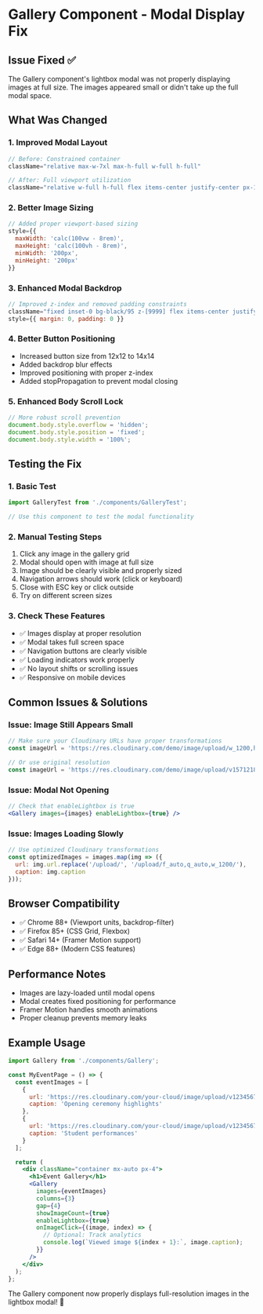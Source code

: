 # Gallery Component - Modal Display Fix

## Issue Fixed ✅

The Gallery component's lightbox modal was not properly displaying images at full size. The images appeared small or didn't take up the full modal space.

## What Was Changed

### 1. **Improved Modal Layout**
```jsx
// Before: Constrained container
className="relative max-w-7xl max-h-full w-full h-full"

// After: Full viewport utilization  
className="relative w-full h-full flex items-center justify-center px-16 py-16"
```

### 2. **Better Image Sizing**
```jsx
// Added proper viewport-based sizing
style={{ 
  maxWidth: 'calc(100vw - 8rem)', 
  maxHeight: 'calc(100vh - 8rem)',
  minWidth: '200px',
  minHeight: '200px'
}}
```

### 3. **Enhanced Modal Backdrop**
```jsx
// Improved z-index and removed padding constraints
className="fixed inset-0 bg-black/95 z-[9999] flex items-center justify-center"
style={{ margin: 0, padding: 0 }}
```

### 4. **Better Button Positioning**
- Increased button size from 12x12 to 14x14
- Added backdrop blur effects
- Improved positioning with proper z-index
- Added stopPropagation to prevent modal closing

### 5. **Enhanced Body Scroll Lock**
```jsx
// More robust scroll prevention
document.body.style.overflow = 'hidden';
document.body.style.position = 'fixed';
document.body.style.width = '100%';
```

## Testing the Fix

### 1. **Basic Test**
```jsx
import GalleryTest from './components/GalleryTest';

// Use this component to test the modal functionality
```

### 2. **Manual Testing Steps**
1. Click any image in the gallery grid
2. Modal should open with image at full size
3. Image should be clearly visible and properly sized
4. Navigation arrows should work (click or keyboard)
5. Close with ESC key or click outside
6. Try on different screen sizes

### 3. **Check These Features**
- ✅ Images display at proper resolution
- ✅ Modal takes full screen space  
- ✅ Navigation buttons are clearly visible
- ✅ Loading indicators work properly
- ✅ No layout shifts or scrolling issues
- ✅ Responsive on mobile devices

## Common Issues & Solutions

### **Issue: Image Still Appears Small**
```jsx
// Make sure your Cloudinary URLs have proper transformations
const imageUrl = 'https://res.cloudinary.com/demo/image/upload/w_1200,h_800,c_fill/sample.jpg';

// Or use original resolution
const imageUrl = 'https://res.cloudinary.com/demo/image/upload/v1571218364/samples/sample.jpg';
```

### **Issue: Modal Not Opening**
```jsx
// Check that enableLightbox is true
<Gallery images={images} enableLightbox={true} />
```

### **Issue: Images Loading Slowly**
```jsx
// Use optimized Cloudinary transformations
const optimizedImages = images.map(img => ({
  url: img.url.replace('/upload/', '/upload/f_auto,q_auto,w_1200/'),
  caption: img.caption
}));
```

## Browser Compatibility

- ✅ Chrome 88+ (Viewport units, backdrop-filter)
- ✅ Firefox 85+ (CSS Grid, Flexbox)  
- ✅ Safari 14+ (Framer Motion support)
- ✅ Edge 88+ (Modern CSS features)

## Performance Notes

- Images are lazy-loaded until modal opens
- Modal creates fixed positioning for performance
- Framer Motion handles smooth animations
- Proper cleanup prevents memory leaks

## Example Usage

```jsx
import Gallery from './components/Gallery';

const MyEventPage = () => {
  const eventImages = [
    {
      url: 'https://res.cloudinary.com/your-cloud/image/upload/v123456789/event1.jpg',
      caption: 'Opening ceremony highlights'
    },
    {
      url: 'https://res.cloudinary.com/your-cloud/image/upload/v123456789/event2.jpg', 
      caption: 'Student performances'
    }
  ];

  return (
    <div className="container mx-auto px-4">
      <h1>Event Gallery</h1>
      <Gallery 
        images={eventImages}
        columns={3}
        gap={4}
        showImageCount={true}
        enableLightbox={true}
        onImageClick={(image, index) => {
          // Optional: Track analytics
          console.log(`Viewed image ${index + 1}:`, image.caption);
        }}
      />
    </div>
  );
};
```

The Gallery component now properly displays full-resolution images in the lightbox modal! 🎉
